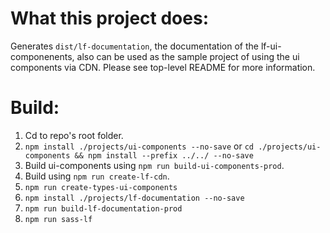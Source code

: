 # What this project does: 
Generates `dist/lf-documentation`, the documentation of the lf-ui-componenents, also can be used as the sample project of using the ui components via CDN. Please see top-level README for more information.

# Build: 
1. Cd to repo's root folder.
2. `npm install ./projects/ui-components --no-save` or `cd ./projects/ui-components && npm install --prefix ../../ --no-save`
3. Build ui-components using `npm run build-ui-components-prod`.
4. Build using `npm run create-lf-cdn`.
5. `npm run create-types-ui-components`
6. `npm install ./projects/lf-documentation --no-save`
7. `npm run build-lf-documentation-prod`
8. `npm run sass-lf`
